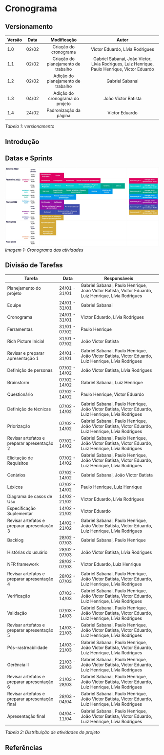 # Cronograma
## Versionamento

| Versão | Data | Modificação | Autor |
|-|-|:-:|:-:|
| 1.0 | 02/02 | Criação do cronograma | Victor Eduardo, Lívia Rodrigues |
| 1.1 | 02/02 | Criação do planejamento de trabalho | Gabriel Sabanai, João Victor, Lívia Rodrigues, Luiz Henrique, Paulo Henrique, Victor Eduardo |
| 1.2 | 02/02 | Adição do planejamento de trabalho | Gabriel Sabanai |
| 1.3 | 04/02 | Adição do cronograma do projeto | João Victor Batista |
| 1.4 | 24/02 | Padronização da página | Victor Eduardo |

*Tabela 1: versionamento*

## Introdução
<!-- Adicionar Introdução -->

## Datas e Sprints

![Cronograma](../assets/planejamento/cronograma.jpg)
*Imagem 1: Cronograma das atividades*

## Divisão de Tarefas

| Tarefa | Data | Responsáveis |
| ------ | ---- | ------------ |
| Planejamento do projeto | 24/01 - 31/01 | Gabriel Sabanai, Paulo Henrique, João Victor Batista, Victor Eduardo, Luiz Henrique, Lívia Rodrigues |
| Equipe | 24/01 - 31/01 | Gabriel Sabanai |
| Cronograma | 24/01 - 31/01 | Victor Eduardo, Lívia Rodrigues |
| Ferramentas | 31/01 - 07/02 |  Paulo Henrique |
| Rich Picture Inicial | 31/01 - 07/02 | João Victor Batista |
| Revisar e preparar apresentação 1 | 24/01 - 31/01 | Gabriel Sabanai, Paulo Henrique, João Victor Batista, Victor Eduardo, Luiz Henrique, Lívia Rodrigues |
| Definição de personas | 07/02 - 14/02 | João Victor Batista, Lívia Rodrigues |
| Brainstorm | 07/02 - 14/02 | Gabriel Sabanai, Luiz Henrique |
| Questionário | 07/02 - 14/02 | Paulo Henrique, Victor Eduardo |
| Definição de técnicas | 07/02 - 14/02 | Gabriel Sabanai, Paulo Henrique, João Victor Batista, Victor Eduardo, Luiz Henrique, Lívia Rodrigues |
| Priorização | 07/02 - 14/02 | Gabriel Sabanai, Paulo Henrique, João Victor Batista, Victor Eduardo, Luiz Henrique, Lívia Rodrigues |
| Revisar artefatos e preparar apresentação 2 | 07/02 - 14/02 | Gabriel Sabanai, Paulo Henrique, João Victor Batista, Victor Eduardo, Luiz Henrique, Lívia Rodrigues |
| Elicitação de Requisitos | 07/02 - 14/02 | Gabriel Sabanai, Paulo Henrique, João Victor Batista, Victor Eduardo, Luiz Henrique, Lívia Rodrigues |
| Cenários | 07/02 - 14/02 | Gabriel Sabanai, João Victor Batista |
| Léxicos | 07/02 - 14/02 | Paulo Henrique, Luiz Henrique |
| Diagrama de casos de Uso | 14/02 - 21/02 |  Victor Eduardo, Lívia Rodrigues |
| Especificação Suplementar | 14/02 - 21/02 |  Victor Eduardo |
| Revisar artefatos e preparar apresentação 3 | 14/02 - 21/02 | Gabriel Sabanai, Paulo Henrique, João Victor Batista, Victor Eduardo, Luiz Henrique, Lívia Rodrigues |
| Backlog | 28/02 - 07/03 | Gabriel Sabanai, Paulo Henrique |
| Histórias do usuário | 28/02 - 07/03 | João Victor Batista, Lívia Rodrigues |
| NFR framework | 28/02 - 07/03 | Victor Eduardo, Luiz Henrique |
| Revisar artefatos e preparar apresentação 4 | 28/02 - 07/03 | Gabriel Sabanai, Paulo Henrique, João Victor Batista, Victor Eduardo, Luiz Henrique, Lívia Rodrigues |
| Verificação | 07/03 - 14/03 | Gabriel Sabanai, Paulo Henrique, João Victor Batista, Victor Eduardo, Luiz Henrique, Lívia Rodrigues |
| Validação | 07/03 - 14/03 | Gabriel Sabanai, Paulo Henrique, João Victor Batista, Victor Eduardo, Luiz Henrique, Lívia Rodrigues |
| Revisar artefatos e preparar apresentação 5 | 14/03 - 21/03 | Gabriel Sabanai, Paulo Henrique, João Victor Batista, Victor Eduardo, Luiz Henrique, Lívia Rodrigues |
| Pós-rastreabilidade | 14/03 - 21/03 | Gabriel Sabanai, Paulo Henrique, João Victor Batista, Victor Eduardo, Luiz Henrique, Lívia Rodrigues |
| Gerência II | 21/03 - 28/03 | Gabriel Sabanai, Paulo Henrique, João Victor Batista, Victor Eduardo, Luiz Henrique, Lívia Rodrigues |
| Revisar artefatos e preparar apresentação 6 | 21/03 - 28/03 | Gabriel Sabanai, Paulo Henrique, João Victor Batista, Victor Eduardo, Luiz Henrique, Lívia Rodrigues |
| Revisar artefatos e preparar apresentação final | 28/03 - 04/04 | Gabriel Sabanai, Paulo Henrique, João Victor Batista, Victor Eduardo, Luiz Henrique, Lívia Rodrigues |
| Apresentação final | 04/04 - 11/04 | Gabriel Sabanai, Paulo Henrique, João Victor Batista, Victor Eduardo, Luiz Henrique, Lívia Rodrigues |

*Tabela 2: Distribuição de atividades do projeto*

## Referências
<!-- Adicionar Referências -->
<!-- - <p></p> -->

